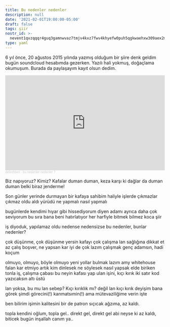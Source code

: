 ```yaml
---
title: Bu nedenler nedenler
description: null
date: '2021-02-01T19:00:00-05:00'
draft: false
tags: şiir
nostr_id: >-
  nevent1qvzqqqr4guq3gamnwvaz7tmjv4kxz7fwv4khyefw0puh5qgkwaehxw309aex2mrp0yhxummnw3ezucnpdejqz9rhwden5te0wfjkccte9ejxzmt4wvhxjmcprpmhxue69uhhyetvv9ujuumwdae8gtnnda3kjctvqyxhwumn8ghj7mn0wvhxcmmvqyt8wumn8ghj7un9d3shjtnswf5k6ctv9ehx2aqppamhxue69uhkummnw3ezumt0d5q3vamnwvaz7tmjv4kxz7fwdehhxtnnda3kjctvqyd8wumn8ghj7ctjw35kxmr9wvhxcctev4erxtnwv4mhxqg7waehxw309akkcuewv94kgetwd9azuetyw5h8gu30dehhxarjqqsrhk05qhjf6s2jhujjsh4z927acdwrtk28ftdf4c04ev4ymznsk8g3j6uf8
type: yaml
---
```



6 yıl önce, 20 ağustos 2015 yılında yazmış olduğum bir şiire denk geldim bugün soundcloud hesabımda gezerken. Yazılı hali yokmuş, doğaçlama okumuşum. Burada da paylaşayım kayıt olsun dedim.

<!--more-->

<iframe width="100%" style="width:100%" height="300" scrolling="no" frameborder="no" allow="autoplay" src="https://w.soundcloud.com/player/?url=https%3A//api.soundcloud.com/tracks/220121136&color=%23ff5500&auto_play=false&hide_related=false&show_comments=true&show_user=true&show_reposts=false&show_teaser=true&visual=true"></iframe><div style="font-size: 10px; color: #cccccc;line-break: anywhere;word-break: normal;overflow: hidden;white-space: nowrap;text-overflow: ellipsis; font-family: Interstate,Lucida Grande,Lucida Sans Unicode,Lucida Sans,Garuda,Verdana,Tahoma,sans-serif;font-weight: 100;"><a href="https://soundcloud.com/delirehberi" title="delirehberi" target="_blank" style="color: #cccccc; text-decoration: none;">delirehberi</a> · <a href="https://soundcloud.com/delirehberi/bu-nedenler-nedenler" title="bu nedenler nedenler ?" target="_blank" style="color: #cccccc; text-decoration: none;">bu nedenler nedenler ?</a></div>

Biz napıyoruz? 
Kimiz?
Kafalar duman duman, 
keza karşı ki dağlar da duman duman
belki biraz jenderme!

Son günler yerinde durmayan bir kafaya sahibim
haliyle işlerde çıkmazlar
çıkmaz oldu aldı yürüdü
ne yapmalı
nasıl yapmalı

bugünlerde kendimi hıyar gibi hissediyorum
diyen adamı ayrıca daha çok seviyorum bu sıra
bana beni hatırlatıyor her harfiyle
bitmek bilmez koca şiir

iş diyoduk, yapılamaz oldu nedense
nedensizse bu nedenler, bunlar nedenler?

çok düşünme, çok düşünme yersin kafayı
çok çalışma lan sağlığına dikkat et
az çalış boşver, ne yapsan kar
iyi de çok lazım çalışmak
genç adamsın, hadi koçum

olmuyo, olmuyo, böyle olmuyo
yeni yollar bulmak lazım
amy whitehouse falan kar etmiyo artık
kim dinlesek ne söylesek nasıl yapsak
elde biriken tonla iş, çalışma çabası
bu neyin kafası
yap ulan işini, 
kıçı kırık iki satır kod yazıcaksın altı üstü

lan yoksa, bu mu lan sebep?
Kıçı kırıklık mı?
değil lan
kıçı kırık deyişim bana görek
şimdi görecini(!) kanmatsımin(!) ama
mütevaziliğime verin işte

ben bilirim işimin kalitesini
bir de patron
sıçıcak ağzıma, az kaldı.

topla kendini oğlum, topla gel..
direkt gel, direkt gel abi
neyse ki az kaldı, 
biticek bugün inşallah canım ya..


